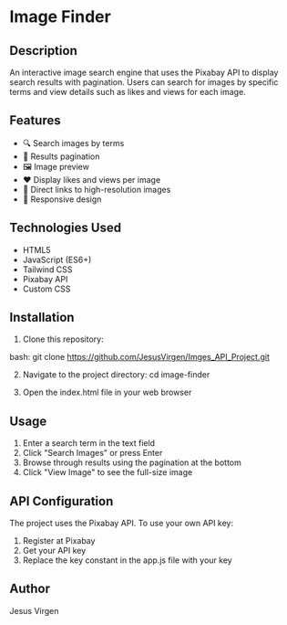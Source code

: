 # Image Finder

## Description

An interactive image search engine that uses the Pixabay API to display search results with pagination. Users can search for images by specific terms and view details such as likes and views for each image.

## Features

- 🔍 Search images by terms
- 📄 Results pagination
- 🖼️ Image preview
- ❤️ Display likes and views per image
- 🔗 Direct links to high-resolution images
- 📱 Responsive design

## Technologies Used

- HTML5
- JavaScript (ES6+)
- Tailwind CSS
- Pixabay API
- Custom CSS

## Installation

1. Clone this repository:

bash:
git clone https://github.com/JesusVirgen/Imges_API_Project.git

2. Navigate to the project directory:
   cd image-finder

3. Open the index.html file in your web browser

## Usage

1. Enter a search term in the text field
2. Click "Search Images" or press Enter
3. Browse through results using the pagination at the bottom
4. Click "View Image" to see the full-size image

## API Configuration

The project uses the Pixabay API. To use your own API key:

1. Register at Pixabay
2. Get your API key
3. Replace the key constant in the app.js file with your key

## Author

Jesus Virgen
